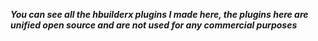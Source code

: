 ***You can see all the hbuilderx plugins I made here, the plugins here are unified open source and are not used for any commercial purposes***
